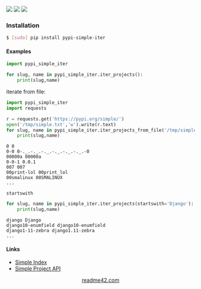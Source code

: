 <!--
https://readme42.com
-->


[![](https://img.shields.io/pypi/v/pypi-simple-iter.svg?maxAge=3600)](https://pypi.org/project/pypi-simple-iter/)
[![](https://img.shields.io/badge/License-Unlicense-blue.svg?longCache=True)](https://unlicense.org/)
[![](https://github.com/andrewp-as-is/pypi-simple-iter.py/workflows/tests42/badge.svg)](https://github.com/andrewp-as-is/pypi-simple-iter.py/actions)

### Installation
```bash
$ [sudo] pip install pypi-simple-iter
```

#### Examples
```python
import pypi_simple_iter

for slug, name in pypi_simple_iter.iter_projects():
    print(slug,name)
```

iterate from file:
```python
import pypi_simple_iter
import requests

r = requests.get('https://pypi.org/simple/')
open('/tmp/simple.txt','w').write(r.text)
for slug, name in pypi_simple_iter.iter_projects_from_file('/tmp/simple.txt'):
    print(slug,name)
```

```
0 0
0-0 0-._.-._.-._.-._.-._.-._.-0
00000a 00000a
0-0-1 0.0.1
007 007
00print-lol 00print_lol
00smalinux 00SMALINUX
...
```

`startswith`
```python
for slug, name in pypi_simple_iter.iter_projects(startswith='Django'):
    print(slug,name)
```

```
django Django
django10-enumfield django10-enumfield
django1-11-zebra django1.11-zebra
...
```

#### Links
+   [Simple Index](https://pypi.org/simple/)
+   [Simple Project API](https://warehouse.pypa.io/api-reference/legacy/#simple-project-api)

<p align="center">
    <a href="https://readme42.com/">readme42.com</a>
</p>
